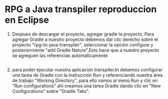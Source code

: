 # RPG a Java transpiler reproduccion en Eclipse 

1. Despues de descargar el proyecto, agregar gradle la proyecto, Para agregar Gradle a nuestro proyecto debemos dar clic derecho sobre el proyecto "rpg-to-java-transpiler", seleccionar la opción configure y posteriormente "add Gradle Nature",Esto hace que a nuestro proyecto se agreguen las referencias automáticamente 

<p>
<img title="Estructura archivos proyecto Eclipse" alt="" src="https://github.com/sairohernandez/rpg-to-java-transpiler/tree/master/img/Estructura_Archivos_Proyecto_Eclipse.png" />
</p>

2. para poder ejecutar nuestra aplicación  transpiler.kt debemos configurar una tarea de Gradle con la instrucción Run y referenciando nuestra área de trabajo "Working Directory", para ello vamos al menú Run y clic en "Run configurations" ahi creamos una tarea Gradle dando clic en "New Configurations" sobre "Gradle Taks". 



